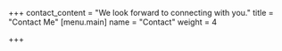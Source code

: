 +++
contact_content = "We look forward to connecting with you."
title = "Contact Me"
[menu.main]
name = "Contact"
weight = 4

+++
